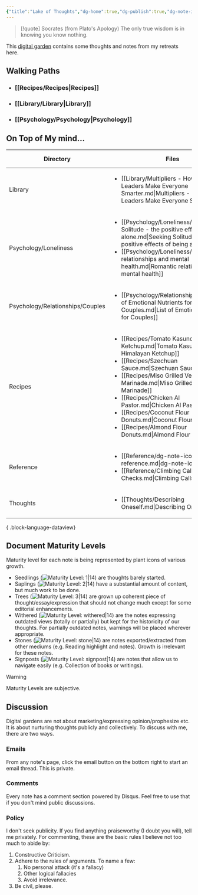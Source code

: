 ```yaml
---
{"title":"Lake of Thoughts","dg-home":true,"dg-publish":true,"dg-note-icon":"signpost","dg-pinned":true,"dg-hide-in-graph":true,"cssClasses":["cards","cards-cols-3","cards-cover","cards-cover-no-border","cards-title-hide-icons"],"dg-metatags":{"description":"Cduncan's Digital Garden","og:description":"Cduncan's Digital Garden"},"created":"","updated":"","permalink":"/entryway/","metatags":{"description":"Cduncan's Digital Garden","og:description":"Cduncan's Digital Garden"},"hideInGraph":true,"pinned":true,"contentClasses":"cards cards-cols-3 cards-cover cards-cover-no-border cards-title-hide-icons","tags":["gardenEntry","gardenEntry","gardenEntry"],"dgPassFrontmatter":true,"noteIcon":"signpost"}
---
```



> [!quote] Socrates (from Plato's Apology)
> The only true wisdom is in knowing you know nothing.

This [digital garden](https://cagrimmett.com/notes/2020/11/08/what-are-digital-gardens/) contains some thoughts and notes from my retreats here.

## Walking Paths

- ### [[Recipes/Recipes\|Recipes]]
- ### [[Library/Library\|Library]]
- ### [[Psychology/Psychology\|Psychology]]

## On Top of My mind…
| Directory                        | Files                                                                                                                                                                                                                                                                                                                                                                                                                                                     | Last modified                                                                                                               |
| -------------------------------- | --------------------------------------------------------------------------------------------------------------------------------------------------------------------------------------------------------------------------------------------------------------------------------------------------------------------------------------------------------------------------------------------------------------------------------------------------------- | --------------------------------------------------------------------------------------------------------------------------- |
| Library                          | <ul><li>[[Library/Multipliers - How the Best Leaders Make Everyone Smarter.md\\|Multipliers - How the Best Leaders Make Everyone Smarter]]</li></ul>                                                                                                                                                                                                                                                                                                      | <ul><li>2023-09-05</li></ul>                                                                                                |
| Psychology/Loneliness            | <ul><li>[[Psychology/Loneliness/Seeking Solitude - the positive effects of being alone.md\\|Seeking Solitude - the positive effects of being alone]]</li><li>[[Psychology/Loneliness/Romantic relationships and mental health.md\\|Romantic relationships and mental health]]</li></ul>                                                                                                                                                                   | <ul><li>2023-09-05</li><li>2023-09-05</li></ul>                                                                             |
| Psychology/Relationships/Couples | <ul><li>[[Psychology/Relationships/Couples/List of Emotional Nutrients for Couples.md\\|List of Emotional Nutrients for Couples]]</li></ul>                                                                                                                                                                                                                                                                                                               | <ul><li>2023-09-05</li></ul>                                                                                                |
| Recipes                          | <ul><li>[[Recipes/Tomato Kasundi - Himalayan Ketchup.md\\|Tomato Kasundi - Himalayan Ketchup]]</li><li>[[Recipes/Szechuan Sauce.md\\|Szechuan Sauce]]</li><li>[[Recipes/Miso Grilled Vegetable Marinade.md\\|Miso Grilled Vegetable Marinade]]</li><li>[[Recipes/Chicken Al Pastor.md\\|Chicken Al Pastor]]</li><li>[[Recipes/Coconut Flour Donuts.md\\|Coconut Flour Donuts]]</li><li>[[Recipes/Almond Flour Donuts.md\\|Almond Flour Donuts]]</li></ul> | <ul><li>2023-09-05</li><li>2023-09-05</li><li>2023-09-05</li><li>2023-09-05</li><li>2023-09-05</li><li>2023-09-05</li></ul> |
| Reference                        | <ul><li>[[Reference/dg-note-icon reference.md\\|dg-note-icon reference]]</li><li>[[Reference/Climbing Calls and Checks.md\\|Climbing Calls and Checks]]</li></ul>                                                                                                                                                                                                                                                                                         | <ul><li>2023-09-05</li><li>2023-09-04</li></ul>                                                                             |
| Thoughts                         | <ul><li>[[Thoughts/Describing Oneself.md\\|Describing Oneself]]</li></ul>                                                                                                                                                                                                                                                                                                                                                                                 | <ul><li>2023-09-05</li></ul>                                                                                                |

{ .block-language-dataview}

## Document Maturity Levels
Maturity level for each note is being represented by plant icons of various growth.

- Seedlings (![Maturity Level: 1|14](https://lakeofthoughts.codyduncan.net/img/tree-1.svg)) are thoughts barely started. 
- Saplings (![Maturity Level: 2|14](https://lakeofthoughts.codyduncan.net/img/tree-2.svg)) have a substantial amount of content, but much work to be done.
- Trees (![Maturity Level: 3|14](https://lakeofthoughts.codyduncan.net/img/tree-3.svg)) are grown up coherent piece of thought/essay/expression that should not change much except for some editorial enhancements.
-  Withered (![Maturity Level: withered|14](https://lakeofthoughts.codyduncan.net/img/withered.svg)) are the notes expressing outdated views (totally or partially) but kept for the historicity of our thoughts. For partially outdated notes, warnings will be placed wherever appropriate.
- Stones (![Maturity Level: stone|14](https://lakeofthoughts.codyduncan.net/img/stone.svg)) are notes exported/extracted from other mediums (e.g. Reading highlight and notes). Growth is irrelevant for these notes.
- Signposts (![Maturity Level: signpost|14](https://lakeofthoughts.codyduncan.net/img/signpost.svg)) are notes that allow us to navigate easily (e.g. Collection of books or writings).

> [!Warning] 
> Maturity Levels are subjective.

## Discussion
Digital gardens are not about marketing/expressing opinion/prophesize etc. It is about nurturing thoughts publicly and collectively. To discuss with me, there are two ways.

### Emails
From any note's page, click the email button on the bottom right to start an email thread. This is private.

### Comments
Every note has a comment section powered by Disqus. Feel free to use that if you don't mind public discussions.

### Policy
I don't seek publicity. If you find anything praiseworthy (I doubt you will), tell me privately. For commenting, these are the basic rules I believe not too much to abide by:
1. Constructive Criticism.
2. Adhere to the rules of arguments. To name a few:
    1. No personal attack (it's a fallacy)
    2. Other logical fallacies
    3. Avoid irrelevance.
3. Be civil, please.
